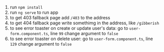 1. run ```npm install```
2. run ```ng serve``` to run app
3. to get 403 fallback page add ```/403``` to the address
4. to get 404 fallback page write somethimg in the address, like ```/gibberish```
5. to see error toaster on create or update user's data: go to ```user-form.component.ts```, line ```99``` change argument to ```false```
5. to see error toaster on delete user: go to ```user-form.component.ts```, line ```129``` change argument to ```false```